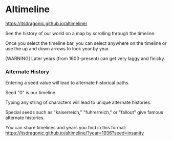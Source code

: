# Altimeline
https://itsdragonic.github.io/altimeline/

See the history of our world on a map by scrolling through the timeline.

Once you select the timeline bar, you can select anywhere on the timeline or use the up and down arrows to look year by year.

[WARNING] Later years (from 1600-present) can get very laggy and finicky.

### Alternate History

Entering a seed value will lead to alternate historical paths.

Seed "0" is our timeline.

Typing any string of characters will lead to unique alternate histories.

Special seeds such as "kaiserreich," "fuhrerreich," or "fallout" give famous alternate histories.

You can share timelines and years you find in this format: https://itsdragonic.github.io/altimeline/?year=1936?seed=insanity
